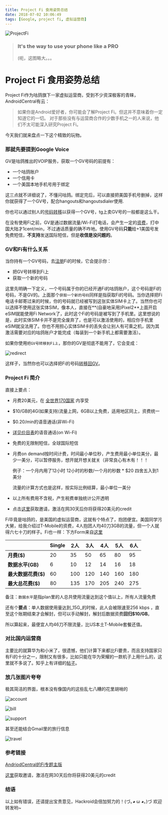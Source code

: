 ```yaml
---
title: Project Fi 食用姿势总结
date: 2018-07-02 10:06:49
tags: [Google, project fi, 虚拟运营商]
---
```

![ProjectFi](https://fi.google.com/about/static/images/fi_logo_sq_1200.png)

> ### It's the way to use your phone like a PRO
>
> (呃，这图略大。。。



# Project Fi 食用姿势总结

Project Fi作为咕鸽旗下一家虚拟运营商，受到不少资深极客的青睐，AndroidCentral有云：

> 如果你是Android爱好者，你可能会了解Project Fi。但这并不意味着你一定知道它的一切。 对于那些没有与运营商合作的少数手机之一的人来说，他们不太可能深入研究Project Fi。 

今天我们就来盘点一下这个精致的玩物。



### 那就先要提到Google Voice

GV是咕鸽推出的VOIP服务，获取一个GV号码的前提有：

* 一个咕鸽账户
* 一个信用卡
* 一个美国本地手机号用于绑定

这三点就不详细说了，不懂问咕鸽。绑定完后，可以直接把美国手机号删掉，这样你就获得了一个GV号，配合hangouts和hangoutsdialer使用.

你也可以通过别人的[号码转移](https://support.google.com/voice/answer/1065667?hl=en)以获得一个GV号，tg上卖GV号的一般都是这么干。

在没有使用Fi之前，GV是通过数据流量/Wi-Fi打电话，会产生一定的[资费](https://www.google.com/voice/b/0/rates)，打中国大陆才1cent/min，不过通话质量的确不咋地。使用GV号码**只能**给+1美国号发免费短信，**不支持**发送国际短信，但是**收信是没问题的**。



### GV和Fi有什么关系

当你持有一个GV号码，去[注册](https://fi.google.com/)Fi的时候，它会提示你：

* 把GV号转移到Fi上
* 获取一个新的号码

这里先明确一下定义，一个号码属于你的已经开通Fi的咕鸽账户，这个号码是Fi的号码，不是GV的。上面那个`获取一个新的号码`同样是指获取Fi的号码。当你选择把Fi电话卡邮寄过来的时候，你的号码就已经被写到这张实体SIM卡上了。当然你也可以选择不使用这张实体SIM，像本人，直接在**(自豪地采用)Pixel2**上面开启eSIM就能使用Fi Network了，此时这个Fi的号码是被写到了手机里。这里想说的是，此时实体SIM卡并不是完全废弃了，也是可以激活使用的，相应你手机里eSIM就没法用了。你也不用担心实体SIM卡的丢失会让别人有可乘之机，因为其激活需要对应的咕鸽账户才能完成（每装到一个新手机上都需要激活）。

如果你使用`把GV号转移到Fi上`，那你的GV是彻底不能用了，它会变成：

![redirect](https://i.loli.net/2018/07/02/5b397780aabdc.jpg)

这样子，当然你也可以选择把Fi的号码[转移回GV](https://support.google.com/voice/answer/6246240?hl=en&ref_topic=1708124)。



### Project Fi 简介

直接上要点：

* 月费20美元，在 [全世界170国家](https://support.google.com/fi/answer/6157794#intl_countries) 内享受

* $10/GB的4G(如果支持)流量上网，6GB以上免费，适用地区同上，资费统一

* $0.20/min的语音通话(非Wi-Fi)

* [详见价目表](https://www.google.com/voice/b/0/rates?hl=en&p=hangout)的语音通话(on Wi-Fi)

* 免费的无限制短信，全球国际短信

* 月费on demand按时间计费，时间最小单位秒，产生费用最小单位美分，最少一美分，可以暂停服务，想开就开想关就关（非常良心有木有！！！

  例子：一个月内用了12小时     12小时的秒数/一个月的秒数 * $20 四舍五入到1美分

  流量的计算方式也是这样，按实际比例结算，最小单位一美分

* 以上所有费用不含税，产生税费单独统计公开透明

* 点击[这里](https://g.co/fi/r/MKWC80)获取邀请，激活在网30天后你将获得20美元的credit



Fi毕竟是咕鸽的，是美国的虚拟运营商，这就有个特点了，抱团便宜。美国同学污大舅，给我介绍过T-Mobile的资费，4人抱团人均40刀3GB的流量，但一个人就得六七十刀的样子。Fi也一样：下方Form来自[这里](https://support.google.com/fi/answer/6201699)

|                     | Single | 2人  | 3人  | 4人  | 5人  | 6人  |
| ------------------- | ------ | ---- | ---- | ---- | ---- | ---- |
| **月费($)**         | 20     | 35   | 50   | 65   | 80   | 95   |
| **数据水平(GB)**    | 6      | 10   | 12   | 14   | 16   | 18   |
| **最大数据花费($)** | 60     | 100  | 120  | 140  | 160  | 180  |
| **最大总花费($)**   | 80     | 135  | 170  | 205  | 240  | 275  |

备注：`数据水平`是指plan里的人总共使用流量达到这个值以上，所有人流量免费

还有个**要点**：单人数据使用量达到_15G_的时候，此人会被限速至256 kbps ，直至这个账期结束才会解封，但可以手动解封，解封后数据资费**回归$10/GB**。

所以算起来，最便宜人均46刀不限流量，比US本土T-Mobile套餐还值。



### 对比国内运营商

主要比的就算华为和小米了，很遗憾，他们计算下来都比Fi要贵，而且支持国家只有Fi的十分之一，限制又有很多，比如只能在华为荣耀的一款机子上用什么的，这里就不多说了。知乎上有详细的[帖子](https://www.zhihu.com/question/30041966)。



### 放几张图片夸夸

极其简洁的界面，根本没有像国内的这些乱七八糟的花里胡哨的

![account](https://i.loli.net/2018/07/02/5b39858d3d7eb.jpg)

![bill](https://i.loli.net/2018/07/02/5b39858d3d0ad.jpg)

![support](https://i.loli.net/2018/07/02/5b39858d4f20e.jpg)

甚至还能结合Gmail里的旅行信息

![travel](https://i.loli.net/2018/07/02/5b3986bf16897.png)



### 参考链接

[AndriodCentral的Fi专题主版](https://www.androidcentral.com/project-fi)

[这里](https://g.co/fi/r/MKWC80)获取邀请，激活在网30天后你将获得20美元的credit



### 结语

以上如有错误，还请提出宝贵意见，Hackroid会倍加努力的！(づ｡◕ ω ◕｡)づ  欢迎转发哟~

